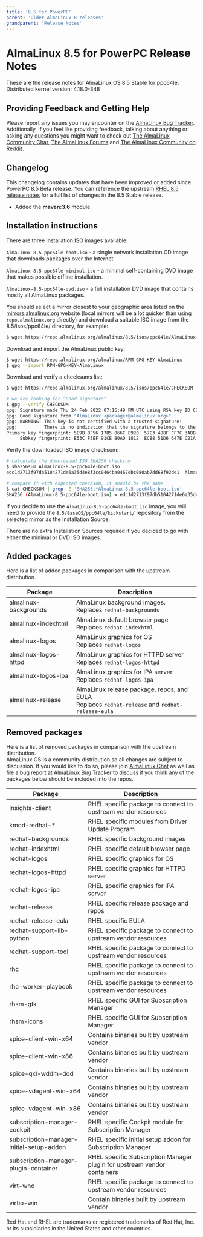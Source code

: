 ```yaml
---
title: '8.5 for PowerPC'
parent: 'Older AlmaLinux 8 releases'
grandparent: 'Release Notes'
---
```


<Breadcrumbs />

# AlmaLinux 8.5 for PowerPC Release Notes

These are the release notes for AlmaLinux OS 8.5 Stable for ppc64le.
Distributed kernel version: 4.18.0-348

## Providing Feedback and Getting Help

Please report any issues you may encounter on the [AlmaLinux Bug Tracker](https://bugs.almalinux.org/). Additionally, if you feel like providing feedback, talking about anything or asking any questions you might want to check out [The AlmaLinux Community Chat](https://chat.almalinux.org), [The AlmaLinux Forums](https://forums.almalinux.org/c/85/5) and [The AlmaLinux Community on Reddit](https://reddit.com/r/almalinux).

## Changelog

This changelog contains updates that have been improved or added since PowerPC 8.5 Beta release. You can reference the upstream [RHEL 8.5 release notes](https://access.redhat.com/documentation/en-us/red_hat_enterprise_linux/8/html/8.5_release_notes/index) for a full list of changes in the 8.5 Stable release.

* Added the **maven:3.6** module.

## Installation instructions

There are three installation ISO images available:

`AlmaLinux-8.5-ppc64le-boot.iso` - a single network installation CD image that downloads packages over the Internet.

`AlmaLinux-8.5-ppc64le-minimal.iso` - a minimal self-containing DVD image that makes possible offline installation.

`AlmaLinux-8.5-ppc64le-dvd.iso` - a full installation DVD image that contains mostly all AlmaLinux packages.

You should select a mirror closest to your geographic area listed on the [mirrors.almalinux.org](https://mirrors.almalinux.org) website (local mirrors will be a lot quicker than using ```repo.almalinux.org``` directly) and download a suitable ISO image from the 8.5/isos/ppc64le/ directory, for example:


```bash
$ wget https://repo.almalinux.org/almalinux/8.5/isos/ppc64le/AlmaLinux-8.5-ppc64le-boot.iso
```

Download and import the AlmaLinux public key:

```bash
$ wget https://repo.almalinux.org/almalinux/RPM-GPG-KEY-AlmaLinux
$ gpg --import RPM-GPG-KEY-AlmaLinux
```

Download and verify a checksums list:

```bash
$ wget https://repo.almalinux.org/almalinux/8.5/isos/ppc64le/CHECKSUM

# we are looking for “Good signature”
$ gpg --verify CHECKSUM
gpg: Signature made Thu 24 Feb 2022 07:16:49 PM UTC using RSA key ID C21AD6EA
gpg: Good signature from "AlmaLinux <packager@almalinux.org>"
gpg: WARNING: This key is not certified with a trusted signature!
gpg:          There is no indication that the signature belongs to the owner.
Primary key fingerprint: 5E9B 8F56 17B5 066C E920  57C3 488F CF7C 3ABB 34F8
     Subkey fingerprint: E53C F5EF 91CE B0AD 1812  ECB8 51D6 647E C21A D6EA
```

Verify the downloaded ISO image checksum:

```bash
# calculate the downloaded ISO SHA256 checksum
$ sha256sum AlmaLinux-8.5-ppc64le-boot.iso
edc1d2713f97db5104271de6a35d4e8f3cc0464ba0467ebc080ab7dd68f92de1  AlmaLinux-8.5-ppc64le-boot.iso

# compare it with expected checksum, it should be the same
$ cat CHECKSUM | grep -E 'SHA256.*AlmaLinux-8.5-ppc64le-boot.iso'
SHA256 (AlmaLinux-8.5-ppc64le-boot.iso) = edc1d2713f97db5104271de6a35d4e8f3cc0464ba0467ebc080ab7dd68f92de1
```

If you decide to use the `AlmaLinux-8.5-ppc64le-boot.iso` image, you will
need to provide the `8.5/BaseOS/ppc64le/kickstart/` repository from the
selected mirror as the Installation Source.

There are no extra Installation Sources required if you decided to go with
either the minimal or DVD ISO images.

## Added packages

Here is a list of added packages in comparison with the upstream distribution.

| Package | Description |
| --- | --- |
| almalinux-backgrounds | AlmaLinux background images.<br/>Replaces `redhat-backgrounds` |
| almalinux-indexhtml | AlmaLinux default browser page<br/>Replaces `redhat-indexhtml` |
| almalinux-logos | AlmaLinux graphics for OS<br/>Replaces `redhat-logos` |
| almalinux-logos-httpd | AlmaLinux graphics for HTTPD server<br/>Replaces `redhat-logos-httpd` |
| almalinux-logos-ipa | AlmaLinux graphics for IPA server<br/>Replaces `redhat-logos-ipa` |
| almalinux-release | AlmaLinux release package, repos, and EULA<br/>Replaces `redhat-release` and `redhat-release-eula` |

## Removed packages

Here is a list of removed packages in comparison with the upstream distribution.  
AlmaLinux OS is a community distribution so all changes are subject to discussion. If you would like to do so, please join [AlmaLinux Chat](https://chat.almalinux.org/almalinux/channels/engineeringpackaging) as well as file a bug report at [AlmaLinux Bug Tracker](https://bugs.almalinux.org) to discuss if you think any of the packages below should be included into the repos.

| Package | Description |
| --- | --- |
| insights-client | RHEL specific package to connect to upstream vendor resources |
| kmod-redhat-* | RHEL specific modules from Driver Update Program |
| redhat-backgrounds | RHEL specific background images |
| redhat-indexhtml | RHEL specific default browser page |
| redhat-logos | RHEL specific graphics for OS |
| redhat-logos-httpd | RHEL specific graphics for HTTPD server |
| redhat-logos-ipa | RHEL specific graphics for IPA server |
| redhat-release | RHEL specific release package and repos |
| redhat-release-eula | RHEL specific EULA |
| redhat-support-lib-python | RHEL specific package to connect to upstream vendor resources |
| redhat-support-tool | RHEL specific package to connect to upstream vendor resources |
| rhc | RHEL specific package to connect to upstream vendor resources |
| rhc-worker-playbook | RHEL specific package to connect to upstream vendor resources |
| rhsm-gtk | RHEL specific GUI for Subscription Manager |
| rhsm-icons | RHEL specific GUI for Subscription Manager |
| spice-client-win-x64 | Contains binaries built by upstream vendor |
| spice-client-win-x86 | Contains binaries built by upstream vendor |
| spice-qxl-wddm-dod | Contains binaries built by upstream vendor |
| spice-vdagent-win-x64 | Contains binaries built by upstream vendor |
| spice-vdagent-win-x86 | Contains binaries built by upstream vendor |
| subscription-manager-cockpit | RHEL specific Cockpit module for Subscription Manager |
| subscription-manager-initial-setup-addon | RHEL specific initial setup addon for Subscription Manager |
| subscription-manager-plugin-container | RHEL specific Subscription Manager plugin for upstream vendor containers |
| virt-who | RHEL specific package to connect to upstream vendor resources |
| virtio-win | Contain binaries built by upstream vendor |

Red Hat and RHEL are trademarks or registered trademarks of Red Hat, Inc. or its subsidiaries in the United States and other countries.
